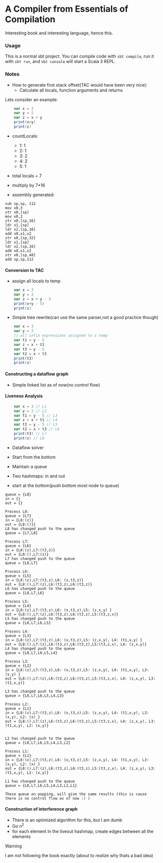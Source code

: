 # A Compiler from Essentials of Compilation

Interesting book and interesting language, hence this.

### Usage

This is a normal sbt project. You can compile code with `sbt compile`, run it with `sbt run`, and `sbt console` will start a Scala 3 REPL.

### Notes

- How to generate first stack offset(TAC would have been very nice):
  - Calculate all locals, function arguments and returns

Lets consider an example:

```scala
    var x = 3
    var y = 2
    var z = x + y
    print(x+y)
    print(z)
```

- countLocals:

  - 1: 1
  - 2: 1
  - 3: 2
  - 4: 2
  - 5: 1

- total locals = 7

- multiply by 7\*16

- assembly generated:

```arm
sub sp,sp, 112
mov x0,3
str x0,[sp]
mov x0,2
str x0,[sp,16]
ldr x1,[sp]
ldr x2,[sp,16]
add x0,x1,x2
str x0,[sp,32]
ldr x1,[sp]
ldr x2,[sp,16]
add x0,x1,x2
str x0,[sp,48]
add sp,sp,112

```

#### Conversion to TAC

- assign all locals to temp

```scala
    var x = 3
    var y = 2
    var z = x + y - 5
    print(x+y - 5)
    print(z)
```

- Simple tree rewrite(can use the same parser,not a good practice though)

```scala
    var x = 3
    var y = 2
    // all infix expressions assigned to a temp
    var t1 = y - 5
    var z = x + t1
    var t3 = y - 5
    var t2 = x + t3
    print(t3)
    print(z)
```

#### Constructing a dataflow graph

- Simple linked list as of now(no control flow)

#### Liveness Analysis

```scala
    var x = 3 // L1
    var y = 2 // L2
    var t1 = y - 5 // L3
    var z = x + t1 // L4
    var t3 = y - 5 // L5
    var t2 = x + t3 // L6
    print(t3) // L7
    print(z) // L8
```

- Dataflow solver
- Start from the bottom

- Maintain a queue
- Two hashmaps: in and out
- start at the bottom(push bottom most node to queue)

```
queue = {L8}
in = {}
out = {}

Process L8:
queue = {L7}
in = {L8:(z)}
out = {L8:()}}
L8 has changed push to the queue
queue = {L7,L8}

Process L7:
queue = {L6}
in = {L8:(z),L7:(t3,z)}
out = {L8:(),L7:(z)}
L7 has changed push to the queue
queue = {L8,L7}

Process L6:
queue = {L5}
in = {L8:(z),L7:(t3,z),L6: (x,t3,z)}
out = {L8:(),L7:(z),L6:(t3,z),L6:(t3,z)}
L6 has changed push to the queue
queue = {L8,L7,L6}

Process L5:
queue = {L4}
in = {L8:(z),L7:(t3,z),L6: (x,t3,z),L5: (z,x,y) }
out = {L8:(),L7:(z),L6:(t3,z),L6:(t3,z),L5:(t3,z,x)}
L5 has changed push to the queue
queue = {L8,L7,L6,L5}

Process L4:
queue = {L3}
in = {L8:(z),L7:(t3,z),L6: (x,t3,z),L5: (z,x,y), L4: (t1,x,y) }
out = {L8:(),L7:(z),L6:(t3,z),L6:(t3,z),L5:(t3,z,x), L4: (z,x,y)}
L4 has changed push to the queue
queue = {L8,L7,L6,L5,L4}

Process L3:
queue = {L2}
in = {L8:(z),L7:(t3,z),L6: (x,t3,z),L5: (z,x,y), L4: (t1,x,y), L3: (x,y) }
out = {L8:(),L7:(z),L6:(t3,z),L6:(t3,z),L5:(t3,z,x), L4: (z,x,y), L3: (t1,x,y)}

L3 has changed push to the queue
queue = {L8,L7,L6,L5,L4,L3}

Process L2:
queue = {L1}
in = {L8:(z),L7:(t3,z),L6: (x,t3,z),L5: (z,x,y), L4: (t1,x,y), L3: (x,y), L2: (x) }
out = {L8:(),L7:(z),L6:(t3,z),L6:(t3,z),L5:(t3,z,x), L4: (z,x,y), L3: (t1,x,y), L2: (x,y)}


L2 has changed push to the queue
queue = {L8,L7,L6,L5,L4,L3,L2}

Process L1:
queue = {L1}
in = {L8:(z),L7:(t3,z),L6: (x,t3,z),L5: (z,x,y), L4: (t1,x,y), L3: (x,y), L2: (x) }
out = {L8:(),L7:(z),L6:(t3,z),L6:(t3,z),L5:(t3,z,x), L4: (z,x,y), L3: (t1,x,y), L2: (x,y)}

L1 has changed push to the queue
queue = {L8,L7,L6,L5,L4,L3,L2,L1}

These queue on popping, will give the same results (this is cause there is no control flow as of now :) )

```

#### Construction of interference graph

- There is an optimized algorithm for this, but I am dumb
- Go $n^2$
- for each element in the liveout hashmap, create edges between all the elements

> [!WARNING]
> I am not following the book exactly (about to realize why thats a bad idea)
